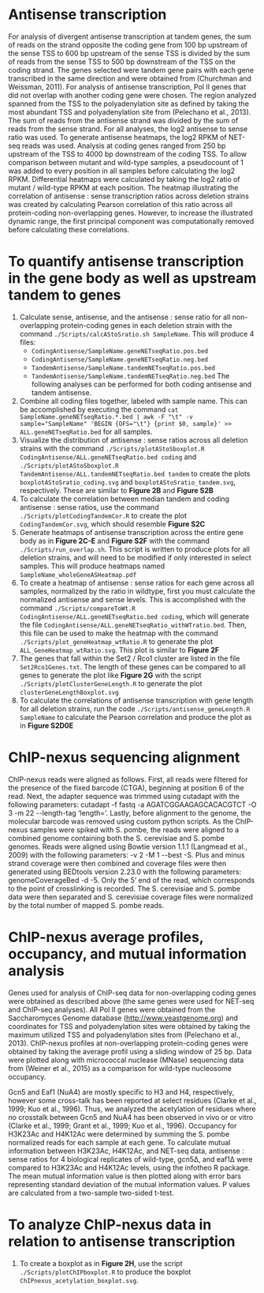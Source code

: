# Antisense transcription
For analysis of divergent antisense transcription at tandem genes, the sum of reads on the strand opposite the coding gene from 100 bp upstream of the sense TSS to 600 bp upstream of the sense TSS is divided by the sum of reads from the sense TSS to 500 bp downstream of the TSS on the coding strand. The genes selected were tandem gene pairs with each gene transcribed in the same direction and were obtained from (Churchman and Weissman, 2011). For analysis of antisense transcription, Pol II genes that did not overlap with another coding gene were chosen. The region analyzed spanned from the TSS to the polyadenylation site as defined by taking the most abundant TSS and polyadenylation site from (Pelechano et al., 2013). The sum of reads from the antisense strand was divided by the sum of reads from the sense strand. For all analyses, the log2 antisense to sense ratio was used. To generate antisense heatmaps, the log2 RPKM of NET-seq reads was used. Analysis at coding genes ranged from 250 bp upstream of the TSS to 4000 bp downstream of the coding TSS. To allow comparison between mutant and wild-type samples, a pseudocount of 1 was added to every position in all samples before calculating the log2 RPKM. Differential heatmaps were calculated by taking the log2 ratio of mutant / wild-type RPKM at each position. The heatmap illustrating the correlation of antisense : sense transcription ratios across deletion strains was created by calculating Pearson correlation of this ratio across all protein-coding non-overlapping genes. However, to increase the illustrated dynamic range, the first principal component was computationally removed before calculating these correlations.

# To quantify antisense transcription in the gene body as well as upstream tandem to genes
1. Calculate sense, antisense, and the antisense : sense ratio for all non-overlapping protein-coding genes in each deletion strain with the command `./Scripts/calcAStoSratio.sh SampleName`. This will produce 4 files:
   - `CodingAntisense/SampleName.geneNETseqRatio.pos.bed`
   - `CodingAntisense/SampleName.geneNETseqRatio.neg.bed`
   - `TandemAntisense/SampleName.tandemNETseqRatio.pos.bed`
   - `TandemAntisense/SampleName.tandemNETseqRatio.neg.bed`
The following analyses can be performed for both coding antisense and tandem antisense.
2. Combine all coding files together, labeled with sample name. This can be accomplished by executing the command `cat SampleName.geneNETseqRatio.*.bed | awk -F "\t" -v sample="SampleName" 'BEGIN {OFS="\t"} {print $0, sample}' >> ALL.geneNETseqRatio.bed` for all samples. 
3. Visualize the distribution of antisense : sense ratios across all deletion strains with the command `./Scripts/plotAStoSboxplot.R CodingAntisense/ALL.geneNETseqRatio.bed coding` and `./Scripts/plotAStoSboxplot.R TandemAntisense/ALL.tandemNETseqRatio.bed tandem` to create the plots `boxplotAStoSratio_coding.svg` and `boxplotAStoSratio_tandem.svg`, respectively. These are similar to **Figure 2B** and **Figure S2B**
4. To calculate the correlation between median tandem and coding antisense : sense ratios, use the command `./Scripts/plotCodingTandemCor.R` to create the plot `CodingTandemCor.svg`, which should resemble **Figure S2C**
5. Generate heatmaps of antisense transcription across the entire gene body as in **Figure 2C-E** and **Figure S2F** with the command `./Scripts/run_overlap.sh`. This script is written to produce plots for all deletion strains, and will need to be modified if only interested in select samples. This will produce heatmaps named `SampleName_wholeGeneASHeatmap.pdf`
6. To create a heatmap of antisense : sense ratios for each gene across all samples, normalized by the ratio in wildtype, first you must calculate the normalized antisense and sense levels. This is accomplished with the command `./Scripts/compareToWt.R CodingAntisense/ALL.geneNETseqRatio.bed coding`, which will generate the file `CodingAntisense/ALL.geneNETseqRatio_withWTratio.bed`. Then, this file can be used to make the heatmap with the command `./Scripts/plot_geneHeatmap_wtRatio.R` to generate the plot `ALL_GeneHeatmap_wtRatio.svg`. This plot is similar to **Figure 2F**
7. The genes that fall within the Set2 / Rco1 cluster are listed in the file `Set2Rco1Genes.txt`. The length of these genes can be compared to all genes to generate the plot like **Figure 2G** with the script `./Scripts/plotClusterGeneLength.R` to generate the plot `clusterGeneLengthBoxplot.svg`
8. To calculate the correlations of antisense transcription with gene length for all deletion strains, run the code `./Scripts/antisense_geneLength.R SampleName` to calculate the Pearson correlation and produce the plot as in **Figure S2D0E**

# ChIP-nexus sequencing alignment
ChIP-nexus reads were aligned as follows. First, all reads were filtered for the presence of the fixed barcode (CTGA), beginning at position 6 of the read. Next, the adapter sequence was trimmed using cutadapt with the following parameters: cutadapt -f fastq -a AGATCGGAAGAGCACACGTCT -O 3 -m 22 --length-tag ‘length=’. Lastly, before alignment to the genome, the molecular barcode was removed using custom python scripts. As the ChIP-nexus samples were spiked with S. pombe, the reads were aligned to a combined genome containing both the S. cerevisiae and S. pombe genomes. Reads were aligned using Bowtie version 1.1.1 (Langmead et al., 2009) with the following parameters: -v 2 -M 1 --best -S. Plus and minus strand coverage were then combined and coverage files were then generated using BEDtools version 2.23.0 with the following parameters: genomeCoverageBed -d -5. Only the 5’ end of the read, which corresponds to the point of crosslinking is recorded. The S. cerevisiae and S. pombe data were then separated and S. cerevisiae coverage files were normalized by the total number of mapped S. pombe reads.

# ChIP-nexus average profiles, occupancy, and mutual information analysis
Genes used for analysis of ChIP-seq data for non-overlapping coding genes were obtained as described above (the same genes were used for NET-seq and ChIP-seq analyses). All Pol II genes were obtained from the Saccharomyces Genome database (http://www.yeastgenome.org) and coordinates for TSS and polyadenylation sites were obtained by taking the maximum utilized TSS and polyadenylation sites from (Pelechano et al., 2013). ChIP-nexus profiles at non-overlapping protein-coding genes were obtained by taking the average profil using a sliding window of 25 bp. Data were plotted along with micrococcal nuclease (MNase) sequencing data from (Weiner et al., 2015) as a comparison for wild-type nucleosome occupancy. 

Gcn5 and Eaf1 (NuA4) are mostly specific to H3 and H4, respectively, however some cross-talk has been reported at select residues (Clarke et al., 1999; Kuo et al., 1996). Thus, we analyzed the acetylation of residues where no crosstalk between Gcn5 and NuA4 has been observed in vivo or or vitro (Clarke et al., 1999; Grant et al., 1999; Kuo et al., 1996). Occupancy for H3K23Ac and H4K12Ac were determined by summing the S. pombe normalized reads for each sample at each gene. To calculate mutual information between H3K23Ac, H4K12Ac, and NET-seq data, antisense : sense ratios for 4 biological replicates of wild-type, gcn5∆, and eaf1∆ were compared to H3K23Ac and H4K12Ac levels, using the infotheo R package. The mean mutual information value is then plotted along with error bars representing standard deviation of the mutual information values. P values are calculated from a two-sample two-sided t-test. 

# To analyze ChIP-nexus data in relation to antisense transcription
1. To create a boxplot as in **Figure 2H**, use the script `./Scripts/plotChIPboxplot.R` to produce the boxplot `ChIPnexus_acetylation_boxplot.svg`. 
